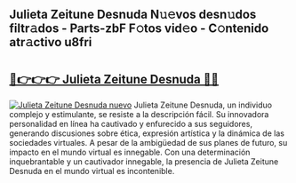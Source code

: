 ## Julieta Zeitune Desnuda N𝚞𝚎vos desn𝚞dos filtr𝚊dos - Parts-zbF F𝚘tos vid𝚎o - C𝚘ntenido atr𝚊ctivo u8fri

# <h2><a href="http://mb7t6di.tromn.icu/?c=Julieta+Zeitune+Desnuda">🔗👉👉👉 Julieta Zeitune Desnuda 🔗🔗</a></h2>

[![Julieta Zeitune Desnuda nuevo](https://i.imgur.com/pEAQMta.gif)](http://mb7t6di.tromn.icu/?c=Julieta+Zeitune+Desnuda)
Julieta Zeitune Desnuda, un individuo complejo y estimulante, se resiste a la descripción fácil. Su innovadora personalidad en línea ha cautivado y enfurecido a sus seguidores, generando discusiones sobre ética, expresión artística y la dinámica de las sociedades virtuales. A pesar de la ambigüedad de sus planes de futuro, su impacto en el mundo virtual es innegable. Con una determinación inquebrantable y un cautivador innegable, la presencia de Julieta Zeitune Desnuda en el mundo virtual es incontenible.
